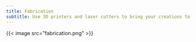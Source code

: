 ```yaml
---
title: Fabrication
subtitle: Use 3D printers and laser cutters to bring your creations to life.
---
```


{{< image src="fabrication.png" >}}